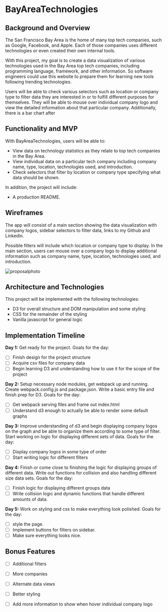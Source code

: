 # BayAreaTechnologies

## Background and Overview 

The San Francisco Bay Area is the home of many top tech companies, such as Google, Facebook, and Apple. Each of those companies uses different technologies or even created their own internal tools.

With this project, my goal is to create a data visualization of various technologies used in the Bay Area top tech companies, including programming language, framework, and other information. So software engineers could use this website to prepare them for learning new tools following trending technologies.

Users will be able to check various selectors such as location or company type to filter data they are interested in or to fulfill different purposes for themselves. They will be able to mouse over individual company logo and view the detailed information about that particular company. Additionally, there is a bar chart after

## Functionality and MVP

With BayAreaTechnologies, users will be able to:

* View data on technology statistics as they relate to top tech companies in the Bay Area.
* View individual data on a particular tech company including company name, type, location, technologies used, and introduction.
* Check selectors that filter by location or company type specifying what data should be shown.

In addition, the project will include:

* A production README.

## Wireframes

The app will consist of a main section showing the data visualization with company logos, sidebar selectors to filter data, links to my Github and Linkedin.

Possible filters will include which location or company type to display. In the main section, users can mouse over a company logo to display additional information such as company name, type, location, technologies used, and introduction.

![proposalphoto](https://user-images.githubusercontent.com/53238880/73205075-17484980-40f5-11ea-956b-2ba4d392c11d.png)

## Architecture and Technologies

This project will be implemented with the following technologies:

* D3 for overall structure and DOM manipulation and some styling
* CSS for the remainder of the styling
* Vanilla javascript for general logic

## Implementation Timeline

**Day 1:** Get ready for the project.
Goals for the day:
- [ ] Finish design for the project structure 
- [ ] Acquire csv files for company data
- [ ] Begin learning D3 and understanding how to use it for the scope of the project

**Day 2:** Setup necessary node modules, get webpack up and running. Create webpack.config.js and package.json. Write a basic entry file and finish prep for D3. 
Goals for the day:
- [ ] Get webpack serving files and frame out index.html
- [ ] Understand d3 enough to actually be able to render some default graphs

**Day 3:** Improve understanding of d3 and begin displaying company logos on the graph and be able to organize them according to some type of filter. Start working on logic for displaying different sets of data. 
Goals for the day:
- [ ] Display company logos in some type of order
- [ ] Start writing logic for different filters

**Day 4:** Finish or come close to finishing the logic for displaying groups of different data. Write out functions for collision and also handling different size data sets. 
Goals for the day:
- [ ] Finish logic for displaying different groups data
- [ ] Write collision logic and dynamic functions that handle different amounts of data.

**Day 5:** Work on styling and css to make everything look polished.
Goals for the day:
- [ ] style the page.
- [ ] Implement buttons for filters on sidebar.
- [ ] Make sure everything looks nice.

## Bonus Features

- [ ] Additional filters
- [ ] More companies
- [ ] Alternate data views
- [ ] Better styling
- [ ] Add more information to show when hover individual company logo


